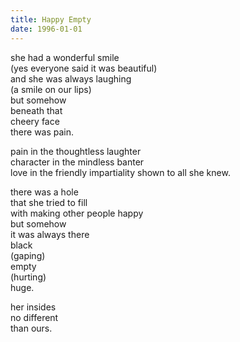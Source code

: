 ```yaml
---
title: Happy Empty
date: 1996-01-01
---
```

she had a wonderful smile  
(yes everyone said it was beautiful)  
and she was always laughing  
(a smile on our lips)  
but somehow  
beneath that  
cheery face  
there was pain.  

pain in the thoughtless laughter  
character in the mindless banter  
love in the friendly impartiality shown to all she knew.  

there was a hole  
that she tried to fill  
with making other people happy  
but somehow  
it was always there  
black  
(gaping)  
empty  
(hurting)  
huge.  

her insides  
no different  
than ours.  